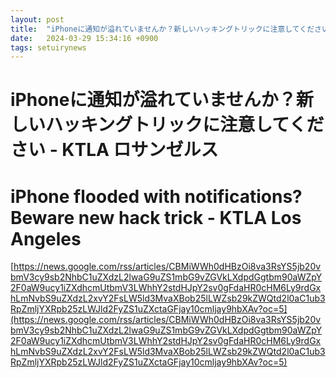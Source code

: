 ```yaml
---
layout: post
title:  "iPhoneに通知が溢れていませんか？新しいハッキングトリックに注意してください - KTLA ロサンゼルス"
date:   2024-03-29 15:34:16 +0900
tags: setuirynews 
---
```


# iPhoneに通知が溢れていませんか？新しいハッキングトリックに注意してください - KTLA ロサンゼルス



# iPhone flooded with notifications? Beware new hack trick - KTLA Los Angeles

[https://news.google.com/rss/articles/CBMiWWh0dHBzOi8va3RsYS5jb20vbmV3cy9sb2NhbC1uZXdzL2lwaG9uZS1mbG9vZGVkLXdpdGgtbm90aWZpY2F0aW9ucy1iZXdhcmUtbmV3LWhhY2stdHJpY2sv0gFdaHR0cHM6Ly9rdGxhLmNvbS9uZXdzL2xvY2FsLW5ld3MvaXBob25lLWZsb29kZWQtd2l0aC1ub3RpZmljYXRpb25zLWJld2FyZS1uZXctaGFjay10cmljay9hbXAv?oc=5](https://news.google.com/rss/articles/CBMiWWh0dHBzOi8va3RsYS5jb20vbmV3cy9sb2NhbC1uZXdzL2lwaG9uZS1mbG9vZGVkLXdpdGgtbm90aWZpY2F0aW9ucy1iZXdhcmUtbmV3LWhhY2stdHJpY2sv0gFdaHR0cHM6Ly9rdGxhLmNvbS9uZXdzL2xvY2FsLW5ld3MvaXBob25lLWZsb29kZWQtd2l0aC1ub3RpZmljYXRpb25zLWJld2FyZS1uZXctaGFjay10cmljay9hbXAv?oc=5)

